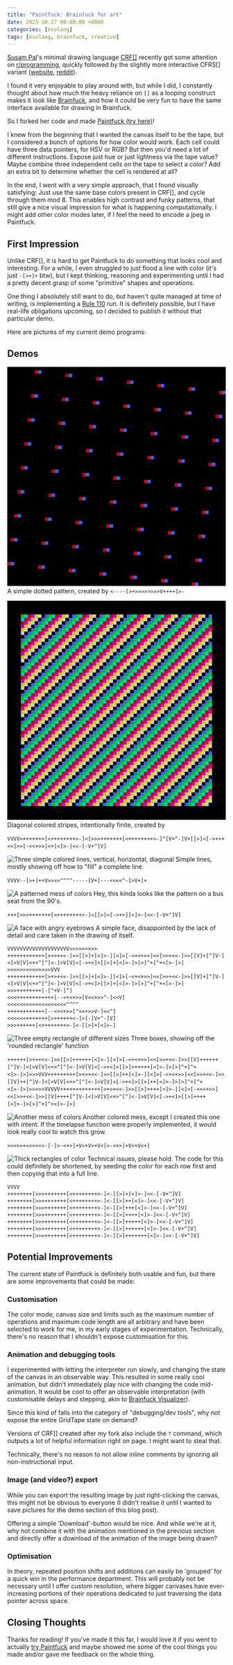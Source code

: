 ```yaml
---
title: "Paintfuck: Brainfuck for art"
date: 2023-10-27 00:00:00 +0000
categories: [esolang]
tags: [esolang, brainfuck, creative]
---
```

[Susam Pal](https://susam.net/)'s minimal drawing language
[CRF\[\]](https://susam.net/cfr.html) recently got some attention on
[r/programming](https://www.reddit.com/r/programming/comments/17d216o), quickly
followed by the slightly more interactive CFRS[] variant
([website](https://susam.net/cfrs.html),
[reddit](https://www.reddit.com/r/programming/comments/17gt7ae)).

I found it very enjoyable to play around with, but while I did, I constantly
thought about how much the heavy reliance on `[]` as a looping construct
makes it look like [Brainfuck](https://en.wikipedia.org/wiki/Brainfuck), and how
it could be very fun to have the same interface available for drawing in Brainfuck.

So I forked her code and made [Paintfuck (try here)](/assets/pages/paintfuck.html)!

I knew from the beginning that I wanted the canvas itself to be the tape, but I
considered a bunch of options for how color would work. Each cell could have
three data pointers, for HSV or RGB? But then you'd need a lot of different
instructions. Expose just hue or just lightness via the tape value? Maybe
combine three independent cells on the tape to select a color? Add an extra bit
to determine whether the cell is rendered at all?

In the end, I went with a very simple approach, that I found visually satisfying:
Just use the same base colors present in CRF[], and cycle through them mod 8.
This enables high contrast and funky patterns, that still give a nice visual
impression for what is happening computationally. I might add other color modes
later, if I feel the need to encode a jpeg in Paintfuck.


## First Impression

Unlike CRF[], it is hard to get Paintfuck to do something that looks cool and
interesting. For a while, I even struggled to just flood a line with color
(it's just `-[>+]+` btw), but I kept thinking, reasoning and experimenting until
I had a pretty decent grasp of some "primitive" shapes and operations.

One thing I absolutely still want to do, but haven't quite managed at time of
writing, is implementing a [Rule 110](https://en.wikipedia.org/wiki/Rule_110)
run. It is definitely possible, but I have real-life obligations upcoming, so I
decided to publish it without that particular demo.

Here are pictures of my current demo programs:


## Demos

![A pattern of red and blue dots](/assets/images/paintfuck/demo-0.png)
A simple dotted pattern, created by `<----[>+>>>>>>>>V++++]>-`

![A pattern of diagonal colored lines](/assets/images/paintfuck/demo-1.png)
Diagonal colored stripes, intentionally finite, created by

```VVVV>+++++++[<++++++++>-]<[>>>+++++++[<++++++++>-]^[V+^-]V+[[>]<[->+>+<<]>>[-<<+>>]<+[<]>-]<<-[-V+^]V]```

![Three simple colored lines, vertical, horizontal, diagonal](/assets/images/paintfuck/demo-2.png)
Simple lines, mostly showing off how to "fill" a complete line.

```VVVV--[>+]++V>>>>^^^^-----[V+]---<<<<^-[>V+]+```

![A patterned mess of colors](/assets/images/paintfuck/demo-3.png)
Hey, this kinda looks like the pattern on a bus seat from the 90's.

```+++[>>>+++++++[<++++++++>-]<[[>]<[->+>][<]>-]<<-[-V+^]V]```

![A face with angry eyebrows](/assets/images/paintfuck/demo-4.png)
A simple face, disappointed by the lack of detail and care taken in the drawing of itself.

```
VVVVVVVVVVVVVVVVVVVV>>>>>>>>>
++++++++++++[>+>+<<-]>>[[>]+[<]>-][<]>[-<+<+>>]<<[>>+<<-]>>[[V]+[^]V-]<[>V[V]<+>^[^]<-]>V[V]<[->+<]>[[>]+[<]>-]>[>]^+[^+<[>-]>]
>>>>>>>>>>>>>>VVV
++++++++++++[>+>+<<-]>>[[>]+[<]>-][<]>[-<+<+>>]<<[>>+<<-]>>[[V]+[^]V-]<[>V[V]<+>^[^]<-]>V[V]<[->+<]>[[>]+[<]>-]>[>]^+[^+<[>-]>]
>>>++++++++[-[^+V-]^]
<<<++++++++++++[--<+<+>>[V<<+>>^-]<<V]
<<<<<<<<<<<<<<<<<<<^^^^
++++++++++++[--<+<+>>[^<<+>>V-]<<^]
<<<<<<+++++++[>++++++<-]>[-[V+^-]V]
>>>++++++[<++++++++>-]<-[[>]+[<]>-]
```

![Three empty rectangle of different sizes](/assets/images/paintfuck/demo-5.png)
Three boxes, showing off the 'rounded rectangle' function

```++++++[>+>+<<-]>>[[>]++++++[<]>-][<]>[-<+<+>>]<<[>>+<<-]>>[[V]++++++[^]V-]<[>V[V]<+>^[^]<-]>V[V]<[->+<]>[[>]++++++[<]>-]>[>]^+[^+<[>-]>]>>>VVV+++++++++[>+>+<<-]>>[[>]++[<]>-][<]>[-<+<+>>]<<[>>+<<-]>>[[V]++[^]V-]<[>V[V]<+>^[^]<-]>V[V]<[->+<]>[[>]++[<]>-]>[>]^+[^+<[>-]>]>>>>>VVVVV+++++++++++++[>+>+<<-]>>[[>]++++[<]>-][<]>[-<+<+>>]<<[>>+<<-]>>[[V]++++[^]V-]<[>V[V]<+>^[^]<-]>V[V]<[->+<]>[[>]++++[<]>-]>[>]^+[^+<[>-]>]```

![Another mess of colors](/assets/images/paintfuck/demo-6.png)
Another colored mess, except I created this one with intent. If the timelapse
function were properly implemented, it would look really cool to watch this grow.

```>>>>>+<<<<<<-[-[>-<+>]+V>+V>+V<[>-<+>]+V<+V<+]```

![Thick rectangles of color](/assets/images/paintfuck/demo-7.png)
Technical issues, please hold. The code for this could definitely be shortened,
by seeding the color for each row first and then copying that into a full line.

```
VVVV
++++++++[>>>+++++++[<++++++++>-]<-[[>]+[<]>-]<<-[-V+^]V]
++++++++[>>>+++++++[<++++++++>-]<-[[>]++[<]>-]<<-[-V+^]V]
++++++++[>>>+++++++[<++++++++>-]<-[[>]+++[<]>-]<<-[-V+^]V]
++++++++[>>>+++++++[<++++++++>-]<-[[>]++++[<]>-]<<-[-V+^]V]
++++++++[>>>+++++++[<++++++++>-]<-[[>]+++++[<]>-]<<-[-V+^]V]
++++++++[>>>+++++++[<++++++++>-]<-[[>]++++++[<]>-]<<-[-V+^]V]
++++++++[>>>+++++++[<++++++++>-]<-[[>]+++++++[<]>-]<<-[-V+^]V]
```


## Potential Improvements

The current state of Paintfuck is definitely both usable and fun, but there are
some improvements that could be made:

### Customisation

The color mode, canvas size and limits such as the maximum number of operations
and maximum code length are all arbitrary and have been selected to work for me,
in my early stages of experimentation. Technically, there's no reason that I
shouldn't expose customisation for this.

### Animation and debugging tools

I experimented with letting the interpreter run slowly, and changing the state
of the canvas in an observable way. This resulted in some really cool animation,
but didn't immediately play nice with changing the code mid-animation. It would
be cool to offer an observable interpretation (with customisable delays and
stepping, akin to [Brainfuck Visualizer](https://ashupk.github.io/Brainfuck/brainfuck-visualizer-master/index.html#)).

Since this kind of falls into the category of "debugging/dev tools", why not
expose the entire GridTape state on demand?

Versions of CRF[] created after my fork also include the `?` command, which
outputs a lot of helpful information right on page. I might want to steal that.

Technically, there's no reason to not allow inline comments by ignoring all
non-instructional input.

### Image (and video?) export

While you can export the resulting image by just right-clicking the canvas, this
might not be obvious to everyone (I didn't realise it until I wanted to save
pictures for the demo section of this blog post).

Offering a simple 'Download'-button would be nice. And while we're at it, why
not combine it with the animation mentioned in the previous section and
directly offer a download of the animation of the image being drawn?


### Optimisation

In theory, repeated position shifts and additions can easily be 'grouped' for
a quick win in the performance department. This will probably not be necessary
until I offer custom resolution, where bigger canvases have ever-increasing
portions of their operations dedicated to just traversing the data pointer
across space.

## Closing Thoughts

Thanks for reading! If you've made it this far, I would love it if you went to
actually [try Paintfuck](/assets/pages/paintfuck.html) and maybe showed me some
of the cool things you made and/or gave me feedback on the whole thing.
